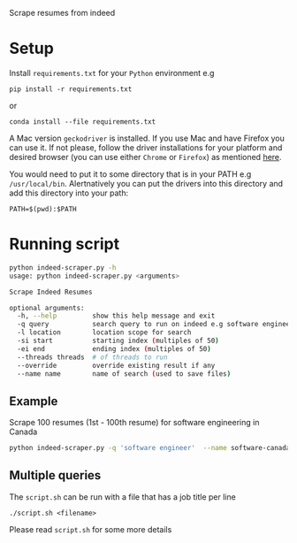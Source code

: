 Scrape resumes from indeed

# Setup
Install `requirements.txt` for your `Python` environment e.g
```
pip install -r requirements.txt
```

or

```
conda install --file requirements.txt
```

A Mac version `geckodriver` is installed. If you use Mac and have Firefox you can use it. If not please, follow the
driver installations for your platform and desired browser (you can use either `Chrome` or `Firefox`) as mentioned [here](https://selenium-python.readthedocs.io/installation.html).

You would need to put it to some directory that is in your PATH e.g `/usr/local/bin`.
Alertnatively you can put the drivers into this directory and add
this directory into your path:

```
PATH=$(pwd):$PATH
```

# Running script

```bash
python indeed-scraper.py -h
usage: python indeed-scraper.py <arguments>

Scrape Indeed Resumes

optional arguments:
  -h, --help         show this help message and exit
  -q query           search query to run on indeed e.g software engineer
  -l location        location scope for search
  -si start          starting index (multiples of 50)
  -ei end            ending index (multiples of 50)
  --threads threads  # of threads to run
  --override         override existing result if any
  --name name        name of search (used to save files)
```

## Example
Scrape 100 resumes (1st - 100th resume) for software engineering in Canada
```bash
python indeed-scraper.py -q 'software engineer'  --name software-canada -ei 100
```

## Multiple queries
The `script.sh` can be run with a file that has a job title per line
```
./script.sh <filename>
```

Please read `script.sh` for some more details